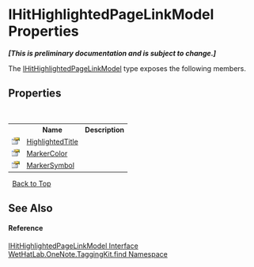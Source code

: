 # IHitHighlightedPageLinkModel Properties
 _**\[This is preliminary documentation and is subject to change.\]**_

The <a href="cfcd45b7-ae14-e8db-1585-40c83a73e450">IHitHighlightedPageLinkModel</a> type exposes the following members.


## Properties
&nbsp;<table><tr><th></th><th>Name</th><th>Description</th></tr><tr><td>![Public property](media/pubproperty.gif "Public property")</td><td><a href="aa47f160-7116-5d64-41f7-4020cb7cb8df">HighlightedTitle</a></td><td /></tr><tr><td>![Public property](media/pubproperty.gif "Public property")</td><td><a href="b491c365-94f6-16f9-e101-9a5e6a5aa8bd">MarkerColor</a></td><td /></tr><tr><td>![Public property](media/pubproperty.gif "Public property")</td><td><a href="ccc5a488-bd3c-4240-3c9d-886e30afb06b">MarkerSymbol</a></td><td /></tr></table>&nbsp;
<a href="#ihithighlightedpagelinkmodel-properties">Back to Top</a>

## See Also


#### Reference
<a href="cfcd45b7-ae14-e8db-1585-40c83a73e450">IHitHighlightedPageLinkModel Interface</a><br /><a href="0e3a8efd-07d2-1709-b1cd-709153222081">WetHatLab.OneNote.TaggingKit.find Namespace</a><br />